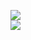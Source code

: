 [![](https://img.shields.io/badge/Made%20With-Github%20Spray-lightgrey.svg?style=for-the-badge&logo=github)](https://github.com/Annihil/github-spray#3778)  
[![](https://i.imgur.com/2DrTn0Z.gif)](https://github.com/Annihil/github-spray)